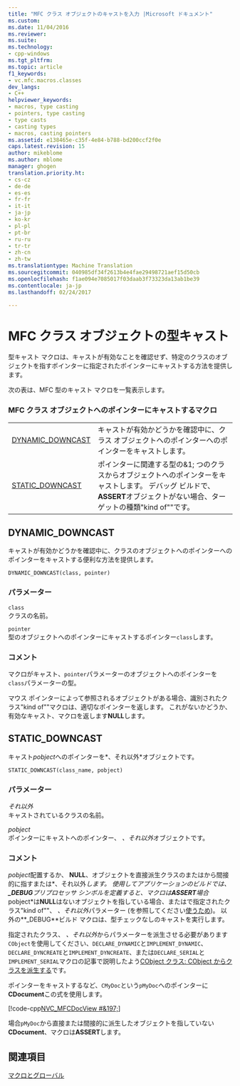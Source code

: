 ```yaml
---
title: "MFC クラス オブジェクトのキャストを入力 |Microsoft ドキュメント"
ms.custom: 
ms.date: 11/04/2016
ms.reviewer: 
ms.suite: 
ms.technology:
- cpp-windows
ms.tgt_pltfrm: 
ms.topic: article
f1_keywords:
- vc.mfc.macros.classes
dev_langs:
- C++
helpviewer_keywords:
- macros, type casting
- pointers, type casting
- type casts
- casting types
- macros, casting pointers
ms.assetid: e138465e-c35f-4e84-b788-bd200ccf2f0e
caps.latest.revision: 15
author: mikeblome
ms.author: mblome
manager: ghogen
translation.priority.ht:
- cs-cz
- de-de
- es-es
- fr-fr
- it-it
- ja-jp
- ko-kr
- pl-pl
- pt-br
- ru-ru
- tr-tr
- zh-cn
- zh-tw
ms.translationtype: Machine Translation
ms.sourcegitcommit: 040985df34f2613b4e4fae29498721aef15d50cb
ms.openlocfilehash: f1ae094e7085017f03daab3f73323da13ab1be39
ms.contentlocale: ja-jp
ms.lasthandoff: 02/24/2017

---
```

# <a name="type-casting-of-mfc-class-objects"></a>MFC クラス オブジェクトの型キャスト
型キャスト マクロは、キャストが有効なことを確認せず、特定のクラスのオブジェクトを指すポインターに指定されたポインターにキャストする方法を提供します。  
  
 次の表は、MFC 型のキャスト マクロを一覧表示します。  
  
### <a name="macros-that-cast-pointers-to-mfc-class-objects"></a>MFC クラス オブジェクトへのポインターにキャストするマクロ  
  
|||  
|-|-|  
|[DYNAMIC_DOWNCAST](#dynamic_downcast)|キャストが有効かどうかを確認中に、クラス オブジェクトへのポインターへのポインターをキャストします。|  
|[STATIC_DOWNCAST](#static_downcast)|ポインターに関連する型の&1; つのクラスからオブジェクトへのポインターをキャストします。 デバッグ ビルドで、 **ASSERT**オブジェクトがない場合、ターゲットの種類"kind of""です。|  
  
##  <a name="dynamic_downcast"></a>DYNAMIC_DOWNCAST  
 キャストが有効かどうかを確認中に、クラスのオブジェクトへのポインターへのポインターをキャストする便利な方法を提供します。  
  
```   
DYNAMIC_DOWNCAST(class, pointer)  
```  
  
### <a name="parameters"></a>パラメーター  
 `class`  
 クラスの名前。  
  
 `pointer`  
 型のオブジェクトへのポインターにキャストするポインター`class`します。  
  
### <a name="remarks"></a>コメント  
 マクロがキャスト、`pointer`パラメーターのオブジェクトへのポインターを`class`パラメーターの型。  
  
 マウス ポインターによって参照されるオブジェクトがある場合、識別されたクラス"kind of""マクロは、適切なポインターを返します。 これがないかどうか、有効なキャスト、マクロを返します**NULL**します。  
  
##  <a name="static_downcast"></a>STATIC_DOWNCAST  
 キャスト*pobject*へのポインターを*、それ以外*オブジェクトです。  
  
```   
STATIC_DOWNCAST(class_name, pobject)   
```  
  
### <a name="parameters"></a>パラメーター  
 *それ以外*  
 キャストされているクラスの名前。  
  
 *pobject*  
 ポインターにキャストへのポインター、 *、それ以外*オブジェクトです。  
  
### <a name="remarks"></a>コメント  
 *pobject*配置するか、 **NULL**、オブジェクトを直接派生クラスのまたはから間接的に指すまたは*、それ以外*します。 使用してアプリケーションのビルドでは、 **_DEBUG**プリプロセッサ シンボルを定義すると、マクロは**ASSERT**場合*pobject*は**NULL**はないオブジェクトを指している場合、またはで指定されたクラス"kind of""、 *、それ以外*パラメーター (を参照してください[使うため](../../mfc/reference/cobject-class.md#iskindof))。 以外の**_DEBUG**ビルド マクロは、型チェックなしのキャストを実行します。  
  
 指定されたクラス、 *、それ以外*からパラメーターを派生させる必要があります`CObject`を使用してください、`DECLARE_DYNAMIC`と`IMPLEMENT_DYNAMIC`、`DECLARE_DYNCREATE`と`IMPLEMENT_DYNCREATE`、または`DECLARE_SERIAL`と`IMPLEMENT_SERIAL`マクロの記事で説明したよう[CObject クラス: CObject からクラスを派生する](../../mfc/deriving-a-class-from-cobject.md)です。  
  
 ポインターをキャストするなど、`CMyDoc`という`pMyDoc`へのポインターに**CDocument**この式を使用します。  
  
 [!code-cpp[NVC_MFCDocView #&197;](../../mfc/codesnippet/cpp/type-casting-of-mfc-class-objects_1.cpp)]  
  
 場合`pMyDoc`から直接または間接的に派生したオブジェクトを指していない**CDocument**、マクロは**ASSERT**します。  
  
## <a name="see-also"></a>関連項目  
 [マクロとグローバル](../../mfc/reference/mfc-macros-and-globals.md)

